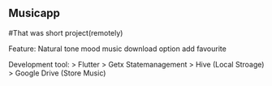 ## Musicapp
#That was short project(remotely)

  Feature:
    Natural tone
    mood music
    download option
    add favourite

  Development tool:
    > Flutter
    > Getx Statemanagement
    > Hive (Local Stroage)
    > Google Drive (Store Music)
